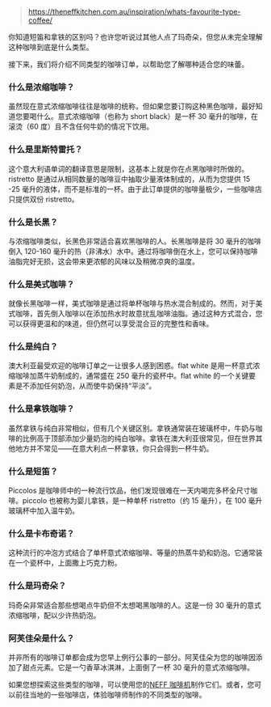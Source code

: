 > https://theneffkitchen.com.au/inspiration/whats-favourite-type-coffee/


你知道短笛和拿铁的区别吗？也许您听说过其他人点了玛奇朵，但您从未完全理解这种咖啡到底是什么类型。

接下来，我们将介绍不同类型的咖啡订单，以帮助您了解哪种适合您的味蕾。


### **什么是浓缩咖啡？**

虽然现在意式浓缩咖啡往往是咖啡的统称，但如果您要订购这种黑色咖啡，最好知道您要喝什么。意式浓缩咖啡（也称为 short black）是一杯 30 毫升的咖啡，在滚烫（60 度）且不含任何牛奶的情况下饮用。

### **什么是里斯特雷托？**

这个意大利语单词的翻译意思是限制，这基本上就是你在点黑咖啡时所做的。ristretto 是通过从相同数量的咖啡豆中抽取少量液体制成的，从而为您提供 15 -25 毫升的液体，而不是标准的一杯。由于此订单提供的咖啡量极少，一些咖啡店只提供双份 ristretto。

### **什么是长黑？**

与浓缩咖啡类似，长黑色非常适合喜欢黑咖啡的人。长黑咖啡是将 30 毫升的咖啡倒入 120-160 毫升的热（非沸水）水中。通过将咖啡倒在水上，您可以保持咖啡油脂完好无损，这会带来更浓郁的风味以及稍微凉爽的温度。

### **什么是美式咖啡？**

就像长黑咖啡一样，美式咖啡是通过将单杯咖啡与热水混合制成的。然而，对于美式咖啡，首先倒入咖啡以在添加热水时故意扰乱咖啡油脂。通过这种方式混合，您可以获得更温和的味道，但仍然可以享受混合豆的完整性和香味。

### **什么是纯白？**

澳大利亚最受欢迎的咖啡订单之一让很多人感到困惑。flat white 是用一杯意式浓缩咖啡加蒸牛奶制成的，通常盛在 250 毫升的瓷杯中。flat white 的一个关键要素是不添加任何奶泡，从而使牛奶保持“平淡”。

### **什么是拿铁咖啡？**

虽然拿铁与纯白非常相似，但有几个关键区别。拿铁通常装在玻璃杯中，牛奶与咖啡的比例高于顶部添加少量奶泡的纯白咖啡。拿铁在澳大利亚很常见，但在世界其他地方并不常见——在意大利点一杯拿铁，你只会得到一杯牛奶。

### **什么是短笛？**

Piccolos 是咖啡师中的一种流行饮品，他们发现很难在一天内喝完多杯全尺寸咖啡。piccolo 也被称为婴儿拿铁，是一种单杯 ristretto（约 15 毫升），在 100 毫升玻璃杯中加入温牛奶。

### **什么是卡布奇诺？**

这种流行的冲泡方式结合了单杯意式浓缩咖啡、等量的热蒸牛奶和奶泡。它通常装在一个瓷杯中，上面撒上巧克力粉。

### **什么是玛奇朵？**

玛奇朵非常适合那些想喝点牛奶但不太想喝黑咖啡的人。这是一份 30 毫升的意式浓缩咖啡，配以少许热奶泡。

### **阿芙佳朵是什么？**

并非所有的咖啡订单都会成为您早上例行公事的一部分。阿芙佳朵为您的咖啡因添加了甜点元素。它是一勺香草冰淇淋，上面倒了一杯 30 毫升的意式浓缩咖啡。

如果您想探索这些类型的咖啡，可以使用您的[NEFF 咖啡机](http://www.neff.com.au/productList/built-in-coffee-machines/built-in-coffee-machines/C17KS61N0)制作它们。或者，您可以前往当地的一些咖啡店，体验咖啡师制作的不同类型的咖啡。